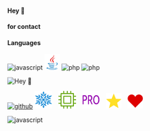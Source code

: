 #### Hey  👋

#### for contact


#### Languages 

<img src="https://camo.githubusercontent.com/5e4e512a9fba4d33300fa431e2c5fb07d476d5f15194bc75dfbf3da545f73e43/68747470733a2f2f63646e2e69636f6e73636f75742e636f6d2f69636f6e2f667265652f706e672d3235362f6a6176617363726970742d323735323134382d323238343936352e706e67" alt="javascript" width="35" height="35" data-canonical-src="https://cdn.iconscout.com/icon/free/png-256/javascript-2752148-2284965.png" style="max-width: 100%;">
<img src="https://raw.githubusercontent.com/devicons/devicon/master/icons/java/java-original.svg" alt="java" width="35" height="35" style="max-width: 100%;">
<img src="https://raw.githubusercontent.com/jmnote/z-icons/master/svg/php.svg" alt="php" width="35" height="35" style="max-width: 100%;">
<img src="https://camo.githubusercontent.com/8f7b3fb40e2b05078d94187e1ea3e664e05ff33b3b643835d5759e2ade35515d/68747470733a2f2f75706c6f61642e77696b696d656469612e6f72672f77696b6970656469612f636f6d6d6f6e732f7468756d622f632f63332f507974686f6e2d6c6f676f2d6e6f746578742e7376672f3230343870782d507974686f6e2d6c6f676f2d6e6f746578742e7376672e706e67" alt="php" width="35" height="35" data-canonical-src="https://upload.wikimedia.org/wikipedia/commons/thumb/c/c3/Python-logo-notext.svg/2048px-Python-logo-notext.svg.png" style="max-width: 100%;">



![Hey  👋](https://camo.githubusercontent.com/4d900fe19e86c57aec05e066d12ca35927b055c43451dbf73dcce9e8f0343513/68747470733a2f2f6b6f6d617265762e636f6d2f67687076632f3f757365726e616d653d746865726f6e6579)



[<img src='https://cdn.jsdelivr.net/npm/simple-icons@3.0.1/icons/github.svg' alt='github' height='40'>](https://github.com/qweqweqwe)  <a href='https://archiveprogram.github.com/'><img src='https://raw.githubusercontent.com/acervenky/animated-github-badges/master/assets/acbadge.gif' width='40' height='40'></a> <a href='https://docs.github.com/en/developers'><img src='https://raw.githubusercontent.com/acervenky/animated-github-badges/master/assets/devbadge.gif' width='40' height='40'></a> <a href='https://github.com/pricing'><img src='https://raw.githubusercontent.com/acervenky/animated-github-badges/master/assets/pro.gif' width='40' height='40'></a> <a href='https://stars.github.com/'><img src='https://raw.githubusercontent.com/acervenky/animated-github-badges/master/assets/starbadge.gif' width='35' height='35'></a> <a href='https://docs.github.com/en/github/supporting-the-open-source-community-with-github-sponsors'><img src='https://raw.githubusercontent.com/acervenky/animated-github-badges/master/assets/sponsorbadge.gif' width='35' height='35'></a> 

<img src="https://camo.githubusercontent.com/5e4e512a9fba4d33300fa431e2c5fb07d476d5f15194bc75dfbf3da545f73e43/68747470733a2f2f63646e2e69636f6e73636f75742e636f6d2f69636f6e2f667265652f706e672d3235362f6a6176617363726970742d323735323134382d323238343936352e706e67" alt="javascript" width="35" height="35" data-canonical-src="https://cdn.iconscout.com/icon/free/png-256/javascript-2752148-2284965.png" style="max-width: 100%;">

  


